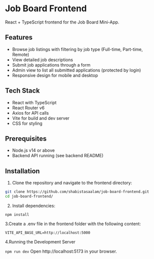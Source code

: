 # Job Board Frontend

React + TypeScript frontend for the Job Board Mini-App.

## Features

- Browse job listings with filtering by job type (Full-time, Part-time, Remote)
- View detailed job descriptions
- Submit job applications through a form
- Admin view to list all submitted applications (protected by login)
- Responsive design for mobile and desktop

## Tech Stack

- React with TypeScript  
- React Router v6  
- Axios for API calls  
- Vite for build and dev server  
- CSS for styling  

## Prerequisites

- Node.js v14 or above  
- Backend API running (see backend README)  

## Installation

1. Clone the repository and navigate to the frontend directory:

```bash
git clone https://github.com/shabistasaalam/job-board-frontend.git
cd job-board-frontend/
```

2. Install dependencies:

```npm install```

3.Create a .env file in the frontend folder with the following content:

```VITE_API_BASE_URL=http://localhost:5000```

4.Running the Development Server

```npm run dev```
Open http://localhost:5173 in your browser.